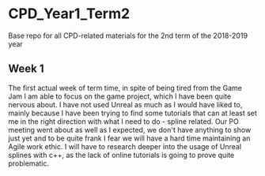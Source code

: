 # CPD_Year1_Term2
Base repo for all CPD-related materials for the 2nd term of the 2018-2019 year

## Week 1

The first actual week of term time, in spite of being tired from the Game Jam I am able to focus on the game project, which I have been quite nervous about. I have not used Unreal as much as I would have liked to, mainly because I have been trying to find some tutorials that can at least set me in the right direction with what I need to do - spline related. Our PO meeting went about as well as I expected, we don't have anything to show just yet and to be quite frank I fear we will have a hard time maintaining an Agile work ethic. I will have to research deeper into the usage of Unreal splines with c++, as the lack of online tutorials is going to prove quite problematic.
